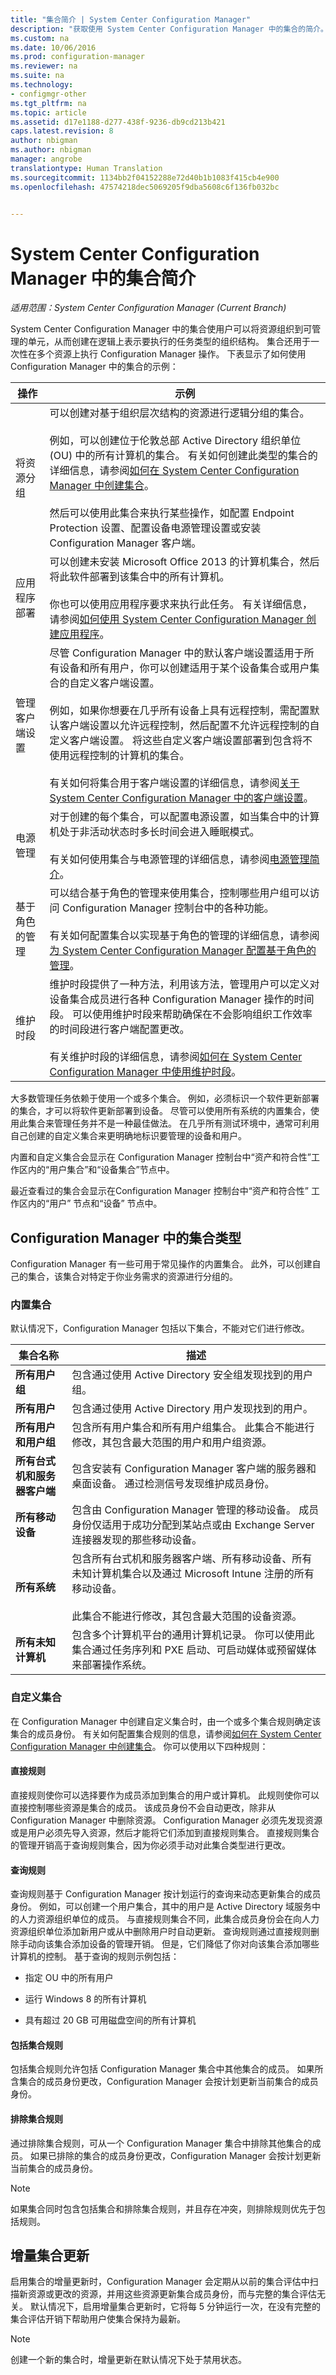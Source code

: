 ```yaml
---
title: "集合简介 | System Center Configuration Manager"
description: "获取使用 System Center Configuration Manager 中的集合的简介。"
ms.custom: na
ms.date: 10/06/2016
ms.prod: configuration-manager
ms.reviewer: na
ms.suite: na
ms.technology:
- configmgr-other
ms.tgt_pltfrm: na
ms.topic: article
ms.assetid: d17e1188-d277-438f-9236-db9cd213b421
caps.latest.revision: 8
author: nbigman
ms.author: nbigman
manager: angrobe
translationtype: Human Translation
ms.sourcegitcommit: 1134bb2f04152288e72d40b1b1083f415cb4e900
ms.openlocfilehash: 47574218dec5069205f9dba5608c6f136fb032bc


---
```

# <a name="introduction-to-collections-in-system-center-configuration-manager"></a>System Center Configuration Manager 中的集合简介

*适用范围：System Center Configuration Manager (Current Branch)*

System Center Configuration Manager 中的集合使用户可以将资源组织到可管理的单元，从而创建在逻辑上表示要执行的任务类型的组织结构。 集合还用于一次性在多个资源上执行 Configuration Manager 操作。 下表显示了如何使用 Configuration Manager 中的集合的示例：  

|操作|示例|  
|---------|-------|  
|将资源分组|可以创建对基于组织层次结构的资源进行逻辑分组的集合。<br /><br /> 例如，可以创建位于伦敦总部 Active Directory 组织单位 (OU) 中的所有计算机的集合。 有关如何创建此类型的集合的详细信息，请参阅[如何在 System Center Configuration Manager 中创建集合](../../../../core/clients/manage/collections/create-collections.md)。<br /><br /> 然后可以使用此集合来执行某些操作，如配置 Endpoint Protection 设置、配置设备电源管理设置或安装 Configuration Manager 客户端。|  
|应用程序部署|可以创建未安装 Microsoft Office 2013 的计算机集合，然后将此软件部署到该集合中的所有计算机。<br /><br /> 你也可以使用应用程序要求来执行此任务。 有关详细信息，请参阅[如何使用 System Center Configuration Manager 创建应用程序](../../../../apps/deploy-use/create-applications.md)。|  
|管理客户端设置|尽管 Configuration Manager 中的默认客户端设置适用于所有设备和所有用户，你可以创建适用于某个设备集合或用户集合的自定义客户端设置。<br /><br /> 例如，如果你想要在几乎所有设备上具有远程控制，需配置默认客户端设置以允许远程控制，然后配置不允许远程控制的自定义客户端设置。 将这些自定义客户端设置部署到包含将不使用远程控制的计算机的集合。<br /><br /> 有关如何将集合用于客户端设置的详细信息，请参阅[关于 System Center Configuration Manager 中的客户端设置](../../../../core/clients/deploy/about-client-settings.md)。|  
|电源管理|对于创建的每个集合，可以配置电源设置，如当集合中的计算机处于非活动状态时多长时间会进入睡眠模式。<br /><br /> 有关如何使用集合与电源管理的详细信息，请参阅[电源管理简介](../power/introduction-to-power-management.md)。|  
|基于角色的管理|可以结合基于角色的管理来使用集合，控制哪些用户组可以访问 Configuration Manager 控制台中的各种功能。<br /><br /> 有关如何配置集合以实现基于角色的管理的详细信息，请参阅[为 System Center Configuration Manager 配置基于角色的管理](../../../../core/servers/deploy/configure/configure-role-based-administration.md)。|  
|维护时段|维护时段提供了一种方法，利用该方法，管理用户可以定义对设备集合成员进行各种 Configuration Manager 操作的时间段。 可以使用维护时段来帮助确保在不会影响组织工作效率的时间段进行客户端配置更改。<br /><br /> 有关维护时段的详细信息，请参阅[如何在 System Center Configuration Manager 中使用维护时段](../../../../core/clients/manage/collections/use-maintenance-windows.md)。|  

 大多数管理任务依赖于使用一个或多个集合。 例如，必须标识一个软件更新部署的集合，才可以将软件更新部署到设备。 尽管可以使用所有系统的内置集合，使用此集合来管理任务并不是一种最佳做法。 在几乎所有测试环境中，通常可利用自己创建的自定义集合来更明确地标识要管理的设备和用户。  

 内置和自定义集合会显示在 Configuration Manager 控制台中“资产和符合性”工作区内的“用户集合”和“设备集合”节点中。  

 最近查看过的集合会显示在Configuration Manager 控制台中“资产和符合性”  工作区内的“用户”  节点和“设备”  节点中。  

## <a name="collection-types-in-configuration-manager"></a>Configuration Manager 中的集合类型  
 Configuration Manager 有一些可用于常见操作的内置集合。 此外，可以创建自己的集合，该集合对特定于你业务需求的资源进行分组的。  

### <a name="built-in-collections"></a>内置集合  
 默认情况下，Configuration Manager 包括以下集合，不能对它们进行修改。  

|**集合名称**|描述|  
|-------------------------|-----------------|  
|**所有用户组**|包含通过使用 Active Directory 安全组发现找到的用户组。|  
|**所有用户**|包含通过使用 Active Directory 用户发现找到的用户。|  
|**所有用户和用户组**|包含所有用户集合和所有用户组集合。 此集合不能进行修改，其包含最大范围的用户和用户组资源。|  
|**所有台式机和服务器客户端**|包含安装有 Configuration Manager 客户端的服务器和桌面设备。 通过检测信号发现维护成员身份。|  
|**所有移动设备**|包含由 Configuration Manager 管理的移动设备。 成员身份仅适用于成功分配到某站点或由 Exchange Server 连接器发现的那些移动设备。|  
|**所有系统**|包含所有台式机和服务器客户端、所有移动设备、所有未知计算机集合以及通过 Microsoft Intune 注册的所有移动设备。<br /><br /> 此集合不能进行修改，其包含最大范围的设备资源。|  
|**所有未知计算机**|包含多个计算机平台的通用计算机记录。 你可以使用此集合通过任务序列和 PXE 启动、可启动媒体或预留媒体来部署操作系统。|  

### <a name="custom-collections"></a>自定义集合  
 在 Configuration Manager 中创建自定义集合时，由一个或多个集合规则确定该集合的成员身份。 有关如何配置集合规则的信息，请参阅[如何在 System Center Configuration Manager 中创建集合](../../../../core/clients/manage/collections/create-collections.md)。 你可以使用以下四种规则：  

#### <a name="direct-rule"></a>直接规则  
 直接规则使你可以选择要作为成员添加到集合的用户或计算机。 此规则使你可以直接控制哪些资源是集合的成员。 该成员身份不会自动更改，除非从 Configuration Manager 中删除资源。 Configuration Manager 必须先发现资源或是用户必须先导入资源，然后才能将它们添加到直接规则集合。 直接规则集合的管理开销高于查询规则集合，因为你必须手动对此集合类型进行更改。  

#### <a name="query-rule"></a>查询规则  
 查询规则基于 Configuration Manager 按计划运行的查询来动态更新集合的成员身份。 例如，可以创建一个用户集合，其中的用户是 Active Directory 域服务中的人力资源组织单位的成员。 与直接规则集合不同，此集合成员身份会在向人力资源组织单位添加新用户或从中删除用户时自动更新。 查询规则通过直接规则删除手动向该集合添加设备的管理开销。 但是，它们降低了你对向该集合添加哪些计算机的控制。 基于查询的规则示例包括：  

-   指定 OU 中的所有用户  

-   运行 Windows 8 的所有计算机  

-   具有超过 20 GB 可用磁盘空间的所有计算机  

#### <a name="include-collections-rule"></a>包括集合规则  
 包括集合规则允许包括 Configuration Manager 集合中其他集合的成员。 如果所含集合的成员身份更改，Configuration Manager 会按计划更新当前集合的成员身份。  

#### <a name="exclude-collections-rule"></a>排除集合规则  
 通过排除集合规则，可从一个 Configuration Manager 集合中排除其他集合的成员。 如果已排除的集合的成员身份更改，Configuration Manager 会按计划更新当前集合的成员身份。  

> [!NOTE]  
>  如果集合同时包含包括集合和排除集合规则，并且存在冲突，则排除规则优先于包括规则。  

## <a name="incremental-collection-updates"></a>增量集合更新  
 启用集合的增量更新时，Configuration Manager 会定期从以前的集合评估中扫描新资源或更改的资源，并用这些资源更新集合成员身份，而与完整的集合评估无关。 默认情况下，启用增量集合更新时，它将每 5 分钟运行一次，在没有完整的集合评估开销下帮助用户使集合保持为最新。  

> [!NOTE]  
>  创建一个新的集合时，增量更新在默认情况下处于禁用状态。  



<!--HONumber=Nov16_HO1-->


